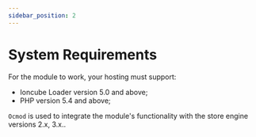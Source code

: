 ```yaml
---
sidebar_position: 2
---
```


# System Requirements

For the module to work, your hosting must support:

- Ioncube Loader version 5.0 and above;
- PHP version 5.4 and above;

`Ocmod` is used to integrate the module's functionality with the store engine versions 2.x, 3.x..
